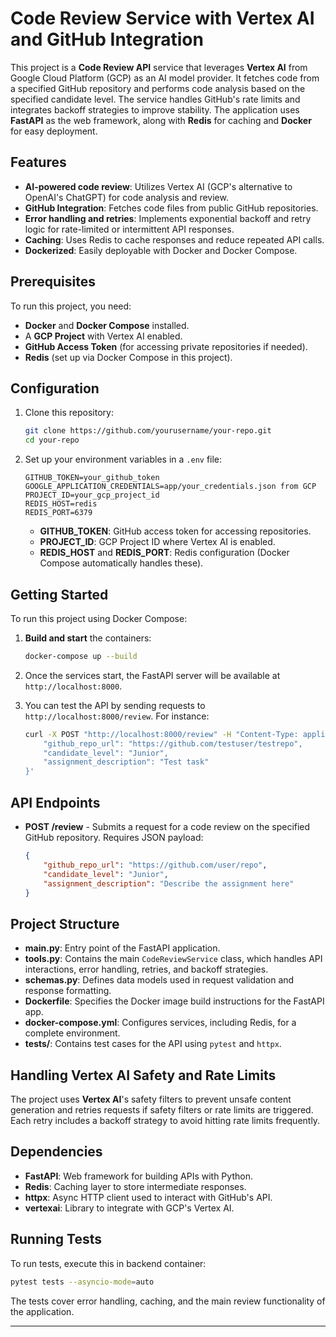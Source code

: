 # Code Review Service with Vertex AI and GitHub Integration

This project is a **Code Review API** service that leverages **Vertex AI** from Google Cloud Platform (GCP) as an AI model provider. It fetches code from a specified GitHub repository and performs code analysis based on the specified candidate level. The service handles GitHub's rate limits and integrates backoff strategies to improve stability. The application uses **FastAPI** as the web framework, along with **Redis** for caching and **Docker** for easy deployment.

## Features

- **AI-powered code review**: Utilizes Vertex AI (GCP's alternative to OpenAI's ChatGPT) for code analysis and review.
- **GitHub Integration**: Fetches code files from public GitHub repositories.
- **Error handling and retries**: Implements exponential backoff and retry logic for rate-limited or intermittent API responses.
- **Caching**: Uses Redis to cache responses and reduce repeated API calls.
- **Dockerized**: Easily deployable with Docker and Docker Compose.

## Prerequisites

To run this project, you need:
- **Docker** and **Docker Compose** installed.
- A **GCP Project** with Vertex AI enabled.
- **GitHub Access Token** (for accessing private repositories if needed).
- **Redis** (set up via Docker Compose in this project).

## Configuration

1. Clone this repository:
   ```bash
   git clone https://github.com/yourusername/your-repo.git
   cd your-repo
   ```

2. Set up your environment variables in a `.env` file:
   ```
   GITHUB_TOKEN=your_github_token
   GOOGLE_APPLICATION_CREDENTIALS=app/your_credentials.json from GCP
   PROJECT_ID=your_gcp_project_id
   REDIS_HOST=redis
   REDIS_PORT=6379
   ```

   - **GITHUB_TOKEN**: GitHub access token for accessing repositories.
   - **PROJECT_ID**: GCP Project ID where Vertex AI is enabled.
   - **REDIS_HOST** and **REDIS_PORT**: Redis configuration (Docker Compose automatically handles these).

## Getting Started

To run this project using Docker Compose:

1. **Build and start** the containers:
   ```bash
   docker-compose up --build
   ```

2. Once the services start, the FastAPI server will be available at `http://localhost:8000`.

3. You can test the API by sending requests to `http://localhost:8000/review`. For instance:

   ```bash
   curl -X POST "http://localhost:8000/review" -H "Content-Type: application/json" -d '{
       "github_repo_url": "https://github.com/testuser/testrepo",
       "candidate_level": "Junior",
       "assignment_description": "Test task"
   }'
   ```

## API Endpoints

- **POST /review** - Submits a request for a code review on the specified GitHub repository. Requires JSON payload:
  
  ```json
  {
      "github_repo_url": "https://github.com/user/repo",
      "candidate_level": "Junior",
      "assignment_description": "Describe the assignment here"
  }
  ```

## Project Structure

- **main.py**: Entry point of the FastAPI application.
- **tools.py**: Contains the main `CodeReviewService` class, which handles API interactions, error handling, retries, and backoff strategies.
- **schemas.py**: Defines data models used in request validation and response formatting.
- **Dockerfile**: Specifies the Docker image build instructions for the FastAPI app.
- **docker-compose.yml**: Configures services, including Redis, for a complete environment.
- **tests/**: Contains test cases for the API using `pytest` and `httpx`.

## Handling Vertex AI Safety and Rate Limits

The project uses **Vertex AI**'s safety filters to prevent unsafe content generation and retries requests if safety filters or rate limits are triggered. Each retry includes a backoff strategy to avoid hitting rate limits frequently.

## Dependencies

- **FastAPI**: Web framework for building APIs with Python.
- **Redis**: Caching layer to store intermediate responses.
- **httpx**: Async HTTP client used to interact with GitHub's API.
- **vertexai**: Library to integrate with GCP's Vertex AI.

## Running Tests

To run tests, execute this in backend container:
```bash
pytest tests --asyncio-mode=auto
```

The tests cover error handling, caching, and the main review functionality of the application.

---
